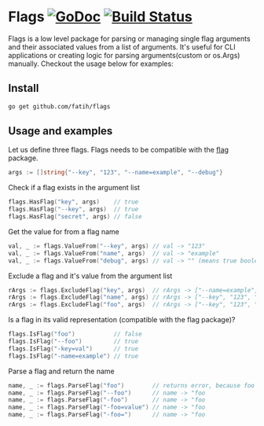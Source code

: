 # Flags [![GoDoc](http://img.shields.io/badge/go-documentation-blue.svg?style=flat-square)](http://godoc.org/github.com/fatih/flags) [![Build Status](http://img.shields.io/travis/fatih/flags.svg?style=flat-square)](https://travis-ci.org/fatih/flags)


Flags is a low level package for parsing or managing single flag arguments and
their associated values from a list of arguments. It's useful for CLI
applications or creating logic for parsing arguments(custom or os.Args)
manually. Checkout the
usage below for examples:

## Install

```bash
go get github.com/fatih/flags
```

## Usage and examples

Let us define three flags. Flags needs to be compatible with the
[flag](https://golang.org/pkg/flag/) package.

```go
args := []string{"--key", "123", "--name=example", "--debug"}
```

Check if a flag exists in the argument list

```go
flags.HasFlag("key", args)    // true
flags.HasFlag("--key", args)  // true
flags.HasFlag("secret", args) // false
```

Get the value for from a flag name

```go
val, _ := flags.ValueFrom("--key", args) // val -> "123"
val, _ := flags.ValueFrom("name", args)  // val -> "example"
val, _ := flags.ValueFrom("debug", args) // val -> "" (means true boolean)
```

Exclude a flag and it's value from the argument list

```go
rArgs := flags.ExcludeFlag("key", args)  // rArgs -> ["--name=example", "--debug"]
rArgs := flags.ExcludeFlag("name", args) // rArgs -> ["--key", "123", "--debug"]
rArgs := flags.ExcludeFlag("foo", args)  // rArgs -> ["--key", "123", "--name=example "--debug"]
```

Is a flag in its valid representation (compatible with the flag package)?

```go
flags.IsFlag("foo")           // false
flags.IsFlag("--foo")         // true
flags.IsFlag("-key=val")      // true
flags.IsFlag("-name=example") // true
```

Parse a flag and return the name

```go
name, _ := flags.ParseFlag("foo")        // returns error, because foo is invalid
name, _ := flags.ParseFlag("--foo")      // name -> "foo
name, _ := flags.ParseFlag("-foo")       // name -> "foo
name, _ := flags.ParseFlag("-foo=value") // name -> "foo
name, _ := flags.ParseFlag("-foo=")      // name -> "foo
```

